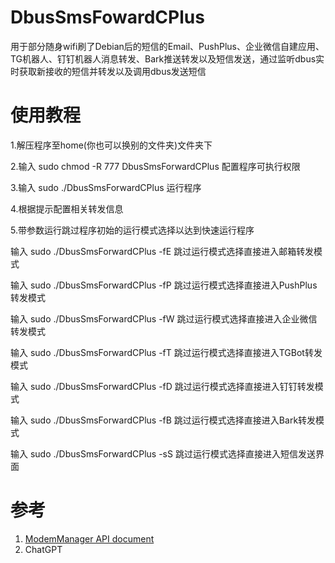 # DbusSmsFowardCPlus
用于部分随身wifi刷了Debian后的短信的Email、PushPlus、企业微信自建应用、TG机器人、钉钉机器人消息转发、Bark推送转发以及短信发送，通过监听dbus实时获取新接收的短信并转发以及调用dbus发送短信
# 使用教程

1.解压程序至home(你也可以换别的文件夹)文件夹下

2.输入 
sudo chmod -R 777 DbusSmsForwardCPlus
配置程序可执行权限

3.输入
sudo ./DbusSmsForwardCPlus
运行程序

4.根据提示配置相关转发信息

5.带参数运行跳过程序初始的运行模式选择以达到快速运行程序

输入
sudo ./DbusSmsForwardCPlus -fE
跳过运行模式选择直接进入邮箱转发模式

输入
sudo ./DbusSmsForwardCPlus -fP
跳过运行模式选择直接进入PushPlus转发模式

输入
sudo ./DbusSmsForwardCPlus -fW
跳过运行模式选择直接进入企业微信转发模式

输入
sudo ./DbusSmsForwardCPlus -fT
跳过运行模式选择直接进入TGBot转发模式

输入
sudo ./DbusSmsForwardCPlus -fD
跳过运行模式选择直接进入钉钉转发模式

输入
sudo ./DbusSmsForwardCPlus -fB
跳过运行模式选择直接进入Bark转发模式

输入
sudo ./DbusSmsForwardCPlus -sS
跳过运行模式选择直接进入短信发送界面

# 参考
1. [ModemManager API document](https://www.freedesktop.org/software/ModemManager/api/latest/)
2. ChatGPT

